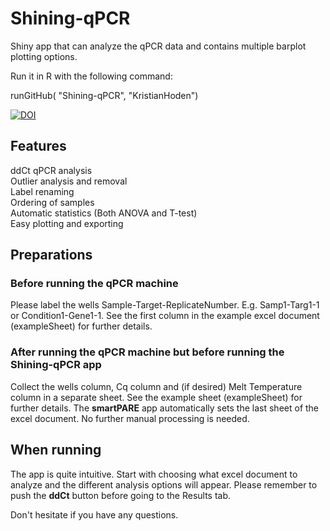 # Shining-qPCR
Shiny app that can analyze the qPCR data and contains multiple barplot plotting options.

Run it in R with the following command:

runGitHub( "Shining-qPCR", "KristianHoden")

<a href="https://zenodo.org/badge/latestdoi/351428022"><img src="https://zenodo.org/badge/351428022.svg" alt="DOI"></a>

## Features
ddCt qPCR analysis  
Outlier analysis and removal  
Label renaming  
Ordering of samples  
Automatic statistics (Both ANOVA and T-test)  
Easy plotting and exporting  

## Preparations
### Before running the qPCR machine
Please label the wells Sample-Target-ReplicateNumber. E.g. Samp1-Targ1-1 or Condition1-Gene1-1. See the first column in the example excel document (exampleSheet) for further details.

### After running the qPCR machine but before running the Shining-qPCR app
Collect the wells column, Cq column and (if desired) Melt Temperature column in a separate sheet. See the example sheet (exampleSheet) for further details. The __smartPARE__ app automatically sets the last sheet of the excel document. No further manual processing is needed.   

## When running

The app is quite intuitive. Start with choosing what excel document to analyze and the different analysis options will appear. Please remember to push the __ddCt__ button before going to the Results tab.  

Don't hesitate if you have any questions.

